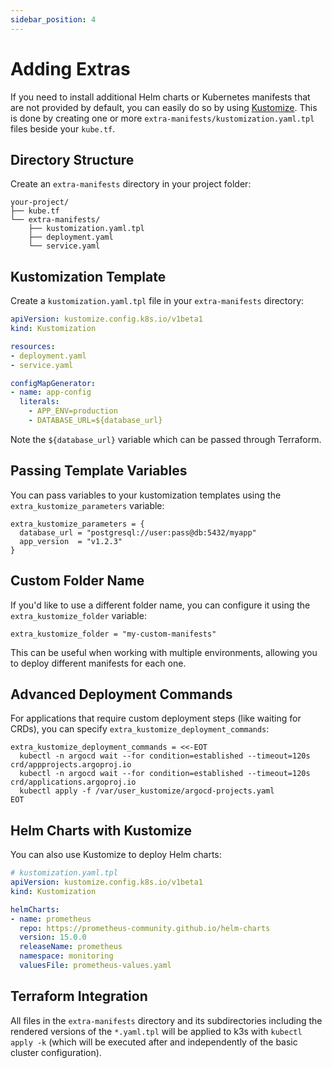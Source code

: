 ```yaml
---
sidebar_position: 4
---
```


# Adding Extras

If you need to install additional Helm charts or Kubernetes manifests that are not provided by default, you can easily do so by using [Kustomize](https://kustomize.io). This is done by creating one or more `extra-manifests/kustomization.yaml.tpl` files beside your `kube.tf`.

## Directory Structure

Create an `extra-manifests` directory in your project folder:

```
your-project/
├── kube.tf
└── extra-manifests/
    ├── kustomization.yaml.tpl
    ├── deployment.yaml
    └── service.yaml
```

## Kustomization Template

Create a `kustomization.yaml.tpl` file in your `extra-manifests` directory:

```yaml
apiVersion: kustomize.config.k8s.io/v1beta1
kind: Kustomization

resources:
- deployment.yaml
- service.yaml

configMapGenerator:
- name: app-config
  literals:
    - APP_ENV=production
    - DATABASE_URL=${database_url}
```

Note the `${database_url}` variable which can be passed through Terraform.

## Passing Template Variables

You can pass variables to your kustomization templates using the `extra_kustomize_parameters` variable:

```hcl
extra_kustomize_parameters = {
  database_url = "postgresql://user:pass@db:5432/myapp"
  app_version  = "v1.2.3"
}
```

## Custom Folder Name

If you'd like to use a different folder name, you can configure it using the `extra_kustomize_folder` variable:

```hcl
extra_kustomize_folder = "my-custom-manifests"
```

This can be useful when working with multiple environments, allowing you to deploy different manifests for each one.

## Advanced Deployment Commands

For applications that require custom deployment steps (like waiting for CRDs), you can specify `extra_kustomize_deployment_commands`:

```hcl
extra_kustomize_deployment_commands = <<-EOT
  kubectl -n argocd wait --for condition=established --timeout=120s crd/appprojects.argoproj.io
  kubectl -n argocd wait --for condition=established --timeout=120s crd/applications.argoproj.io
  kubectl apply -f /var/user_kustomize/argocd-projects.yaml
EOT
```

## Helm Charts with Kustomize

You can also use Kustomize to deploy Helm charts:

```yaml
# kustomization.yaml.tpl
apiVersion: kustomize.config.k8s.io/v1beta1
kind: Kustomization

helmCharts:
- name: prometheus
  repo: https://prometheus-community.github.io/helm-charts
  version: 15.0.0
  releaseName: prometheus
  namespace: monitoring
  valuesFile: prometheus-values.yaml
```

## Terraform Integration

All files in the `extra-manifests` directory and its subdirectories including the rendered versions of the `*.yaml.tpl` will be applied to k3s with `kubectl apply -k` (which will be executed after and independently of the basic cluster configuration).